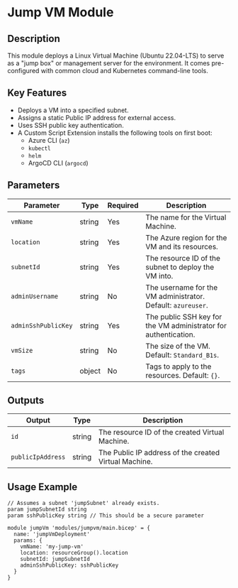 # Jump VM Module

## Description
This module deploys a Linux Virtual Machine (Ubuntu 22.04-LTS) to serve as a "jump box" or management server for the environment. It comes pre-configured with common cloud and Kubernetes command-line tools.

## Key Features
- Deploys a VM into a specified subnet.
- Assigns a static Public IP address for external access.
- Uses SSH public key authentication.
- A Custom Script Extension installs the following tools on first boot:
  - Azure CLI (`az`)
  - `kubectl`
  - `helm`
  - ArgoCD CLI (`argocd`)

## Parameters
| Parameter | Type | Required | Description |
|---|---|---|---|
| `vmName` | string | Yes | The name for the Virtual Machine. |
| `location` | string | Yes | The Azure region for the VM and its resources. |
| `subnetId` | string | Yes | The resource ID of the subnet to deploy the VM into. |
| `adminUsername` | string | No | The username for the VM administrator. Default: `azureuser`. |
| `adminSshPublicKey` | string | Yes | The public SSH key for the VM administrator for authentication. |
| `vmSize` | string | No | The size of the VM. Default: `Standard_B1s`. |
| `tags` | object | No | Tags to apply to the resources. Default: `{}`. |

## Outputs
| Output | Type | Description |
|---|---|---|
| `id` | string | The resource ID of the created Virtual Machine. |
| `publicIpAddress` | string | The Public IP address of the created Virtual Machine. |

## Usage Example
```bicep
// Assumes a subnet 'jumpSubnet' already exists.
param jumpSubnetId string
param sshPublicKey string // This should be a secure parameter

module jumpVm 'modules/jumpvm/main.bicep' = {
  name: 'jumpVmDeployment'
  params: {
    vmName: 'my-jump-vm'
    location: resourceGroup().location
    subnetId: jumpSubnetId
    adminSshPublicKey: sshPublicKey
  }
}
```
